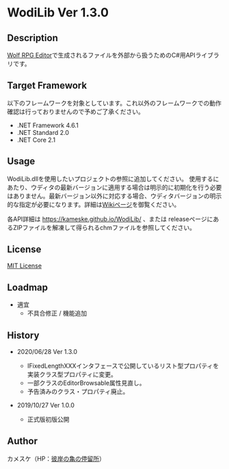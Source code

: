 WodiLib
Ver 1.3.0
====

Description
----------

[Wolf RPG Editor](https://www.silversecond.com/WolfRPGEditor/)で生成されるファイルを外部から扱うためのC#用APIライブラリです。

Target Framework
----------

以下のフレームワークを対象としています。これ以外のフレームワークでの動作確認は行っておりませんので予めご了承ください。

- .NET Framework 4.6.1
- .NET Standard 2.0
- .NET Core 2.1

Usage
----------

WodiLib.dllを使用したいプロジェクトの参照に追加してください。
使用するにあたり、ウディタの最新バージョンに適用する場合は明示的に初期化を行う必要はありません。最新バージョン以外に対応する場合、ウディタバージョンの明示的な指定が必要になります。詳細は[Wikiページ](https://github.com/kameske/WodiLib/wiki/WoditorVersion)を御覧ください。

各API詳細は <https://kameske.github.io/WodiLib/> 、または releaseページにあるZIPファイルを解凍して得られるchmファイルを参照してください。

License
----------

[MIT License](https://github.com/kameske/WodiLib/blob/master/LICENSE)

Loadmap
----------

- 適宜
  - 不具合修正 / 機能追加

History
----------

- 2020/06/28 Ver 1.3.0
  - IFixedLengthXXXインタフェースで公開しているリスト型プロパティを実装クラス型プロパティに変更。
  - 一部クラスのEditorBrowsable属性見直し。
  - 予告済みのクラス・プロパティ廃止。

- 2019/10/27 Ver 1.0.0
  - 正式版初版公開

Author
----------

カメスケ（HP：[彼岸の亀の停留所](http://kameske027.php.xdomain.jp/)）
